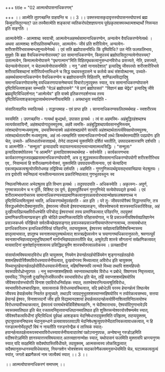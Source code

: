 +++
title = "02 आत्मत्वोपासनाधिकरणम्"

+++
।। आत्मेति तूपगच्छन्ति ग्राहयन्ति च ।। 3 ।। उक्त्तस्यासकृदावृत्तस्योपासनस्योपास्यं ब्रह्म किमुपासितुरन्यत्? उत तस्यैवात्मेति शङ्कायां व्यतिकरोपदेशज्ञापनाय पूर्वप्रकृतवाक्यस्थात्मशब्दार्थो निरूप्यत इति सङ्गतिः ।

आत्मत्वेनेति - आत्मशब्दः स्ववाची, आत्मत्वेनअहमर्थसामानाधिकरण्येन, अन्यत्वेन वैयधिकरण्येनेत्यर्थः । अथवा आत्मशब्दः शरीरप्रतिसम्बन्धिपरः, आत्मत्वेन- जीवं प्रति शरीरित्वेन, अन्यत्वेन- शरीरशरीरिभावसम्बन्धशून्यत्वेनेयर्थः । एवं सति ब्रह्मोपासनविधिः किं दृष्यिविधिः? उत नेति फलफलिभावः, मुमुक्षोः किं ब्रह्म वैयधिकरण्यनोपास्यम्? उत सामानाधिकरण्येन, किमुपास्यं ब्रह्मोपासितुरन्यत्वेनोपास्यम्? उतात्मत्वेन, किमात्मत्वेनोपासने "पृथगात्मान"मिति विहितपृथकत्वानुसन्धानविरोधः प्रसज्यते, नेति, प्रसज्यते, चेदन्यत्वेनोपासनं, न चेदात्मत्वेनोपासनमिति । ननु "अंशो नानावदेशात्" इत्यादिषु जीवपरयोः शरीरशरीरिभावे शरीरवाचिशब्दानां शरीरिपर्यन्ताभिधाने च सिद्ध यथावस्तूपासने च कर्तव्ये कथं संशयोत्थानम्, उच्यते- अहमर्थसामानाधिकरण्येन वैयधिकरण्येन च ब्रह्मोपासनानि विहितानि, शाण्डिल्यविद्यादिषु समानाधिकरणोपासनेषु वयधिकरणापासनेष्वप्ययं विचारोऽनुपयुक्त्तः स्यात्, यत्र सामानाधिकरण्योपासने दृष्टिविधित्वशङ्का सम्भवति "येऽन्नं ब्रह्मोपासने" "ये प्राणं ब्रह्मोपासतं" "विज्ञानं ब्रह्म चेद्वेद" इत्यादिषु जीवे ब्रह्मदृष्टिविधिदर्शनात् "आत्मेत्येव" इति वाक्ये इतिकरणदर्शनाच्च तस्य दृष्टिविधित्वशङ्काव्युदासार्थमारम्भणीयत्वमिति । अयथाभूता स्यादिति -

संसारित्वप्राप्तिः स्यादित्यर्थः । राद्धान्तमाह - एवं प्राप्त इति । सानानाधिकरण्यफलितमर्थमाह - स्वशरीरस्य

स्वयमिति । उपगच्छन्ति - गत्यर्था बुध्द्यर्थाः, उपासत इत्यर्थः । त्वं वा अहमस्मि- अहंबुद्धिरहंशब्दश्च त्वत्पर्यवसायिनौ, अहंशब्दयोगादुत्तमपुरुषः, अहंवै त्वमसि- अहंबुद्धिशब्दपर्यवसानभूमिस्त्वम्, त्वंशब्दयोगान्मध्यमपुरुषः, उभयस्मिन्वाक्ये अहंत्वंशब्दप्रयोगे सत्यपि अहंशब्दार्थतात्पर्यविवक्षयोत्तमपुरुषः, त्वंशब्दार्थतात्पर्येण मध्यमपुरुषः, अहं त्वं-त्वमहमिति सामानाधिकरण्येनार्थे लब्धे किमर्थमस्म्यदीति पदप्रयोगः इति चेत्, उच्यते- अस्तिधातोस्सत्ताह्यर्थः, तेनेदं तादात्म्यं युक्त्तमिति दर्शितं भवतीति, उपपादकशास्त्राणि दर्शयति । य आत्मनीति - "सन्मूला" इत्यादावपि सदायतनत्वतदनत्वाभ्यामात्मत्वसिद्धिः । "सन्मूलाः" इत्यादिवाक्योपेतस्य "य आत्मनि" इत्यादिवाक्यस्थार्थमाह - सर्वस्येति । कार्यकारणभावः कार्यकारणभूतजग्रद्ब्रह्मसामानधिकरण्योपयोगी, अत्र तु शुद्धस्वरूपजीवसामानाधिकरण्योपयोगी शरीरशरीरिभाव एव,. नियाम्यत्वं हि शरीरलक्षणत्वेनोक्त्तं, युक्त्तमिति उपपादयन्तीत्यन्वयः, एवं चेत्यादिना एकत्वपृथकत्वश्रुत्योरविरोधमाह तद्विविच्य दर्शयति । अहमिति - गुणगुणिरूपार्थद्वयसद्भावाभिप्राया भेदश्रुतयः । तत्र द्वयोरपि स्वनिष्ठत्वं नास्तीत्यन्यतरस्य प्रकारिनिष्ठत्वात् गुणभूतवस्तुनः स्व

निष्ठत्वनिषेधपरा अभेदश्रुतय इति विभाग इत्यर्थः । तदुपपादयति - अधिकस्येति । अकृत्स्नः- अपूर्ण, गुणमात्रपरत्वेन च न पूर्तिः, विशिष्ट एव पूर्णः, ईदृशापूर्तिवचनं गुणगुणिभेदे सत्येवोपपद्यते इत्यर्थः । एवं शरीरात्मभावगोचरस्य सामानाधिकरण्यस्याप्रामाणिकत्वानुपपन्नत्वयोरभावान्मोक्षफलश्रवणाच्च न दृष्टिविधित्वमित्युक्त्तं भवति, अधिकरणार्थमुपसंहरति - अत इति । परे तु- जीवपरयोरैक्यं सिद्धान्तयन्ति, तत्र विरुद्धधर्मयोगःदैक्यानुपपत्तिः, ईश्वरस्य जीवत्वे ईश्वराभावप्रसङ्गः, जीवस्येश्चरत्वे शास्त्रस्याधिकारिविरहः, अहं दुःखीत्यादिप्रत्यक्षविरोधश्चेति परिचोद्य ईश्वराभावं तस्य प्रामाणिकत्वात् परिहरन्ति, तदयुक्त्तं प्रामाणिकपरित्यागप्रसङ्ग इति चोदिते प्रामाणिकत्वादिति परिहासयोगात्, न हि प्रसञ्जनीयविषर्ययप्रतिज्ञानेन प्रसञ्जकधर्मः परिह्रियते सर्वतर्केच्छेदप्रसङ्गात् प्रसञ्जकप्रसञ्जनीयव्याप्तेरभग्नत्वाच्च, तत्त्वावबोधात् प्रागधिकारिलाभ इत्यधिकारिविरहं परिहरन्ति, तदप्ययुक्त्तम्, ईश्वरस्य सर्वज्ञत्वान्निर्विशेषचिन्मात्रस्य ज्ञातृत्वाभावात्, ज्ञातुश्च स्वनाशस्यापुरुषार्थत्वात् शास्त्रप्रद्वेपवत्त्वेन च त्रयाणागष्यधिकारानुपपत्तेः, श्रवणात्पूर्वं स्वनाशानभिज्ञत्वाद्दस्युभूयिष्ठामार्गे मार्गानभिज्ञवदवतरतीति चेन्न, अश्रुतेऽपि शास्त्रे सौगतानां सर्वक्षणिकत्ववत् मायावादिनां मुक्त्तेर्ज्ञातृनाशत्वस्य प्रसिद्धिप्राचुर्येण शास्त्रभीरुत्वाल्लोकस्य । प्रत्यक्षादीनां

संसार्यात्मविषयत्वादविरोध इति चायुक्त्तम्, नियमेन हेयनर्हतदर्हयोर्न्नियमेन शृङ्गानदर्हतदर्हयोः शशमहिषयोरिवैक्यविरोधस्यावर्जनीयत्वात्, दुःखयोगस्य मिथ्यात्वात् अविरोध इति चायुक्त्तम्, मिथ्याभूतहेयानर्हतदर्हयोर्विरोधस्यावर्जनीत्वात्, महिषनिषणमपि त्वन्मते मिथ्या तथापि शशमहिपयोः स्वरूपविरोध्रोभ्युपगतः । ननु स्वाप्नशशमहिषयोः स्वप्नावस्थायामेव विरोधः न प्रबोधे, विषाणस्य निवृत्तत्वात्, एवमयिद्ेंनिदृत्तशै दुःखनिवृत्तेजर्विपरर्योन स्वभावविरोध इति चेत्, तर्हि स्वाप्नशशमहिषयोरिव जीवेश्वरयोरुभयोरपि विनाश एवाविरोधनिर्वाहकः स्यात्, ततश्चेश्वरनित्यत्वश्रुतिविरोधः, स्वभावविरोधश्चापरिहृत्तः, यावत्सत्ताकं विरोधस्यावस्थित्वात्, यदि प्रबोधेऽपि परस्य हेयानर्हत्वं तिष्ठत्येव जीवस्य हेयार्हत्वमेव निवर्तत इत्युच्यते, तथाऽपि जाग्रदनुभूतशशस्वाप्नमहिषयोरिव न तयोरेकत्वसम्भवः, सत्तया हेयानर्ह ईश्वरः, विनाशात्तदर्नो जीव इति विद्यामानदशायां हेयार्हत्वतदनर्हत्वयोर्विनाशित्वाविनािात्वयोश्च विरोधस्यावीस्थत्कत्वात्, ईश्वरत्वं परमार्थश्चेन्निर्विशेषत्वहानिः, न चेदीश्वाराभावः, ऐश्वर्यादिगुणाभावेऽपि स्वरूपमवतिष्ठत इति चेत् रजतत्वनिवृत्तावप्यधिष्ठानमवतिष्ठत इति शुक्त्तिरूप्येश्वरयोरवैषम्यमेव स्यात्, जीवेश्वरैकत्वविधीनां दृष्टिविधित्वं पूर्वपक्षं आशङ्कय भेदनिषेधात्तदयुक्त्तमिति परिहृतम्, तदप्ययुक्त्तम्, दृष्टयुपासननिष्ठस्य भेदानुसन्धाने प्रत्यवायपरतयाऽपि भेदनिषेधश्रुत्युपपत्तेर्भेदतात्त्विकत्वावाधकत्वात्, न हि गरुडात्मनोर्भेददृष्टौ विषं न नायतीति गरुडनरेन्द्रैक वं तात्त्विकं स्यात्- हयानर्हत्वतदर्हत्वरूपस्वभावविरोधस्यावर्जनीयत्वादपरेषां पक्षोऽप्यनुपपन्नः, अन्येषान्तु गरुडोऽहमिति वदीश्वरोऽहमिति ज्ञानस्यात्तत्त्वविषयत्वात् अतत्त्वज्ञानान्मोक्षः स्यात्, यथोपासनं फलमिति मुक्त्तावपि भ्रान्त्यनुगमः स्यात् यदि सदहमिति सदैक्योपास्तिर्विधीयते, तदयुक्त्तम्, आत्मसत्त्वस्य लोकसिद्धत्वात् सदैक्यानुसन्धानस्याविधेयत्वात्, नियन्त्रशेन भोक्त्रंशस्य सदाकारेणैकत्वमनुसन्धेयमिति चेन्न, घटात्मकत्वतुल्यं स्यांत्, जगतो ब्रह्मणैकत्वं नाम जात्यैक्यं स्यात् ।। 3 ।।

।। आत्मत्वोपासनाधिकरणं समाप्तम् ।।

